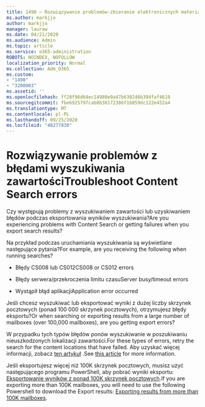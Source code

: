 ```yaml
---
title: 1490 — Rozwiązywanie problemów-zbieranie elektronicznych materiałów dowodowych — błędy
ms.author: markjjo
author: markjjo
manager: lauraw
ms.date: 04/21/2020
ms.audience: Admin
ms.topic: article
ms.service: o365-administration
ROBOTS: NOINDEX, NOFOLLOW
localization_priority: Normal
ms.collection: Adm_O365
ms.custom:
- "1490"
- "3200003"
ms.assetid: ''
ms.openlocfilehash: ff28f96d64ec14980e9a47b630246b394faf4610
ms.sourcegitcommit: fbe6925797cab0b38172386f1b059dc122e452a4
ms.translationtype: MT
ms.contentlocale: pl-PL
ms.lasthandoff: 09/25/2020
ms.locfileid: "48277830"
---
```

# <a name="troubleshoot-content-search-errors"></a><span data-ttu-id="7cb7a-102">Rozwiązywanie problemów z błędami wyszukiwania zawartości</span><span class="sxs-lookup"><span data-stu-id="7cb7a-102">Troubleshoot Content Search errors</span></span>

<span data-ttu-id="7cb7a-103">Czy występują problemy z wyszukiwaniem zawartości lub uzyskiwaniem błędów podczas eksportowania wyników wyszukiwania?</span><span class="sxs-lookup"><span data-stu-id="7cb7a-103">Are you experiencing problems with Content Search or getting failures when you export search results?</span></span>

<span data-ttu-id="7cb7a-104">Na przykład podczas uruchamiania wyszukiwania są wyświetlane następujące pytania?</span><span class="sxs-lookup"><span data-stu-id="7cb7a-104">For example, are you receiving the following when running searches?</span></span>

- <span data-ttu-id="7cb7a-105">Błędy CS008 lub CS012</span><span class="sxs-lookup"><span data-stu-id="7cb7a-105">CS008 or CS012 errors</span></span>

- <span data-ttu-id="7cb7a-106">Błędy serwera/przekroczenia limitu czasu</span><span class="sxs-lookup"><span data-stu-id="7cb7a-106">Server busy/timeout errors</span></span>

- <span data-ttu-id="7cb7a-107">Wystąpił błąd aplikacji</span><span class="sxs-lookup"><span data-stu-id="7cb7a-107">Application error occurred</span></span>

<span data-ttu-id="7cb7a-108">Jeśli chcesz wyszukiwać lub eksportować wyniki z dużej liczby skrzynek pocztowych (ponad 100 000 skrzynek pocztowych), otrzymujesz błędy eksportu?</span><span class="sxs-lookup"><span data-stu-id="7cb7a-108">Or when searching or exporting results from a large number of mailboxes (over 100,000 mailboxes), are you getting export errors?</span></span>

<span data-ttu-id="7cb7a-109">W przypadku tych typów błędów ponów wyszukiwanie w poszukiwaniu nieuszkodzonych lokalizacji zawartości.</span><span class="sxs-lookup"><span data-stu-id="7cb7a-109">For these types of errors, retry the search for the content locations that have failed.</span></span> <span data-ttu-id="7cb7a-110">Aby uzyskać więcej informacji, zobacz  [ten artykuł](https://docs.microsoft.com/microsoft-365/compliance/retry-failed-content-search) .</span><span class="sxs-lookup"><span data-stu-id="7cb7a-110">See  [this article](https://docs.microsoft.com/microsoft-365/compliance/retry-failed-content-search) for more information.</span></span>

<span data-ttu-id="7cb7a-111">Jeśli eksportujesz więcej niż 100K skrzynek pocztowych, musisz użyć następującego programu PowerShell, aby pobrać wyniki eksportu:  [Eksportowanie wyników z ponad 100K skrzynek pocztowych](https://docs.microsoft.com/microsoft-365/compliance/export-search-results?view=o365-worldwide%23exporting-results-from-more-than-100000-mailboxes).</span><span class="sxs-lookup"><span data-stu-id="7cb7a-111">If you are exporting more than 100K mailboxes, you will need to use the following Powershell to download the Export results:  [Exporting results from more than 100K mailboxes](https://docs.microsoft.com/microsoft-365/compliance/export-search-results?view=o365-worldwide%23exporting-results-from-more-than-100000-mailboxes).</span></span>
